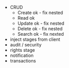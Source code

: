  - CRUD
   - Create ok - fix nested
   - Read ok
   - Update ok - fix nested
   - Delete ok - fix nested
   - Search ok - fix nexted
 - inject stages from client
 - audit / security
 - rights stage
 - notification
 - transactions
